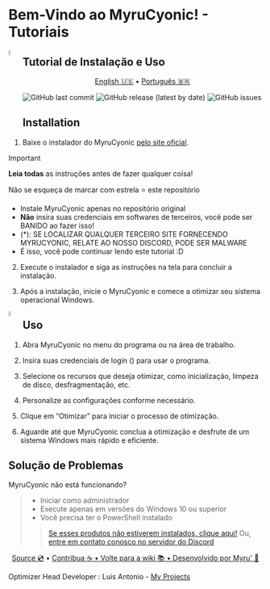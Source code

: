 <h1 allign="center">
    Bem-Vindo ao MyruCyonic! - Tutoriais 
</h1>

<picture><img align="left" src="https://github.com/FynxCyonic/FynxCyonic/tree/stable/assets/install_icon.jpg" width="5%"/></picture>
## Tutorial de Instalação e Uso

<p align="center">
  <a href="https://github.com/FynxCyonic/FynxCyonic/blob/stable/docs/bookmarks/installation/en-us.md">English 🇺🇸</a>
  •
  <a href="https://github.com/FynxCyonic/FynxCyonic/blob/stable/docs/bookmarks/installataion/pt-br.md">Português 🇧🇷</a>
</p>


<p align="center">
   <a>

   ![GitHub last commit](https://img.shields.io/github/last-commit/FynxCyonic/FynxCyonic)
   ![GitHub release (latest by date)](https://img.shields.io/github/v/release/FynxCyonic/FynxCyonic)
   ![GitHub issues](https://img.shields.io/github/issues/FynxCyonic/FynxCyonic)
  </a>  
</p>

## Installation


1. Baixe o instalador do MyruCyonic [pelo site oficial](https://github.com/FynxCyonic/FynxCyonic/releases/).

> [!IMPORTANT]
> **Leia todas** as instruções antes de fazer qualquer coisa!
>
> Não se esqueça de marcar com estrela ⭐ este repositório
> - Instale MyruCyonic apenas no repositório original
> - **Não** insira suas credenciais em softwares de terceiros, você pode ser BANIDO ao fazer isso!
> - (*): SE LOCALIZAR QUALQUER TERCEIRO SITE FORNECENDO MYRUCYONIC, RELATE AO NOSSO DISCORD, PODE SER MALWARE
> - É isso, você pode continuar lendo este tutorial :D


2. Execute o instalador e siga as instruções na tela para concluir a instalação.

3. Após a instalação, inicie o MyruCyonic e comece a otimizar seu sistema operacional Windows.


<picture><img align="left" src="https://github.com/FynxCyonic/FynxCyonic/tree/stable/assets/user_icon.jpg" width="5%"/></picture>
## Uso


1. Abra MyruCyonic no menu do programa ou na área de trabalho.

2. Insira suas credenciais de login () para usar o programa.

3. Selecione os recursos que deseja otimizar, como inicialização, limpeza de disco, desfragmentação, etc.

4. Personalize as configurações conforme necessário.

5. Clique em “Otimizar” para iniciar o processo de otimização.

6. Aguarde até que MyruCyonic conclua a otimização e desfrute de um sistema Windows mais rápido e eficiente.

## Solução de Problemas

MyruCyonic não está funcionando?
> - Iniciar como administrador
> - Execute apenas em versões do Windows 10 ou superior
> - Você precisa ter o PowerShell instalado
>> [Se esses produtos não estiverem instalados, clique aqui!](https://github.com/PowerShell/PowerShell/releases/download/v7.4.2/PowerShell-7.4.2-win-x64.msi)
>> Ou, [entre em contato conosco no servidor do Discord](https://discord.gg/a5tXD92Y38)

<final-de-pagina>

<watermark-footer>

<p align="center">
  <a href="https://github.com/FynxCyonic/FynxCyonic">Source 💿</a>
  •
  <a href="https://github.com/FynxCyonic/FynxCyonic/blob/stable/contribute.md">Contribua ☕
  •
  <a href="https://github.com/FynxCyonic/FynxCyonic/blob/stable/readme.md">Volte para a wiki 📚
  •
  <a href="https://github.com/worbadillitics/">Desenvolvido por Myru' 🎈
  </a>
  
</p>

</watermark-footer>

Optimizer Head Developer : Luis Antonio - [My Projects](https://github.com/Worbadillitics)

<final-de-pagina>